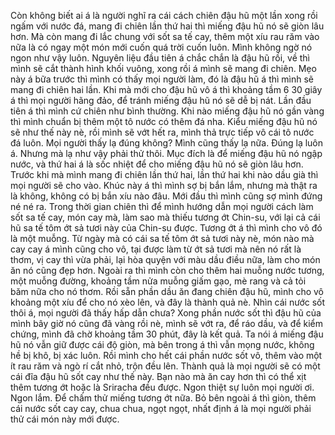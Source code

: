 Còn không biết ai á là người nghĩ ra cái cách chiên đậu hũ một lần xong rồi ngấm với nước đá, mang đi chiên lần thứ hai thì miếng đậu hũ nó sẽ giòn lâu hơn.
Mà còn mang đi lắc chung với sốt sa tế cay, thêm một xíu rau răm vào nữa là có ngay một món mới cuốn quá trời cuốn luôn.
Mình không ngờ nó ngon như vậy luôn. Nguyên liệu đầu tiên á chắc chắn là đậu hũ rồi, về thì mình sẽ cắt thành hình khối vuông, xong rồi á mình sẽ mang đi chiên. Mẹo này á bữa trước thì mình có thấy mọi người làm, đó là đậu hũ á thì mình sẽ mang đi chiên hai lần. Khi mà mới cho đậu hũ vô á thì khoảng tầm 6 30 giây á thì mọi người hãng đảo, để tránh miếng đậu hũ nó sẽ dễ bị nát. Lần đầu tiên á thì mình cứ chiên như bình thường. Khi nào miếng đậu hũ nó gần vàng thì mình chuẩn bị thêm một tô nước có thêm đá nha. Kiểu miếng đậu hũ nó sẽ như thế này nè, rồi mình sẽ vớt hết ra, mình thả trực tiếp vô cái tô nước đá luôn. Mọi người thấy lạ đúng không? Mình cũng thấy lạ nữa.
Đúng lạ luôn á. Nhưng mà lạ như vậy phải thử thôi. Mục đích là để miếng đậu hũ nó ngập nước, và thứ hai á là sốc nhiệt để cho miếng đậu hũ nó sẽ giòn lâu hơn. Trước khi mà mình mang đi chiên lần thứ hai, lần thứ hai khi nào dầu già thì mọi người sẽ cho vào. Khúc này á thì mình sợ bị bắn lắm, nhưng mà thật ra là không, không có bị bắn xíu nào đâu. Mới đầu thì mình cũng sợ mình đứng né né ra. Trong thời gian chiên thì để mình hướng dẫn mọi người cách làm sốt sa tế cay, món cay mà, làm sao mà thiếu tương ớt Chin-su, với lại cả cái hũ sa tế tôm ớt sả tươi này của Chin-su được. Tương ớt á thì mình cho vô đó là một muỗng. Từ ngày mà có cái sa tế tôm ớt sả tươi này nè, món nào mà cay cay á mình cũng cho vô, tại được làm từ ớt sả tươi mà nên nó rất là thơm, vị cay thì vừa phải, lại hòa quyện với màu dầu điều nữa, làm cho món ăn nó cũng đẹp hơn. Ngoài ra thì mình còn cho thêm hai muỗng nước tương, một muỗng đường, khoảng tầm nửa muỗng giấm gạo, mè rang và cả tỏi băm nữa cho nó thơm. Rồi sẵn phần dầu ăn đang chiên đậu hũ, mình cho vô khoảng một xíu để cho nó xèo lên, và đây là thành quả nè. Nhìn cái nước sốt thôi á, mọi người đã thấy hấp dẫn chưa? Xong phần nước sốt thì đậu hũ của mình bây giờ nó cũng đã vàng rồi nè, mình sẽ vớt ra, để ráo dầu, và để kiểm chứng, mình đã chờ khoảng tầm 30 phút, đây là kết quả.
Ta nói á miếng đậu hũ nó vẫn giữ được cái độ giòn, mà bên trong á thì vẫn mọng nước, không hề bị khô, bị xác luôn. Rồi mình cho hết cái phần nước sốt vô, thêm vào một ít rau răm và ngò rí cắt nhỏ, trộn đều lên.
Thành quả là mọi người sẽ có một cái đĩa đậu hũ sốt cay như thế này. Bạn nào mà ăn cay hơn thì có thể xịt thêm tương ớt hoặc là Sriracha đều được.
Ngon thiệt sự luôn mọi người ơi.
Ngon lắm. Để chấm thử miếng tương ớt nữa. Bỏ bên ngoài á thì giòn, thêm cái nước sốt cay cay, chua chua, ngọt ngọt, nhất định á là mọi người phải thử cái món này mới được.